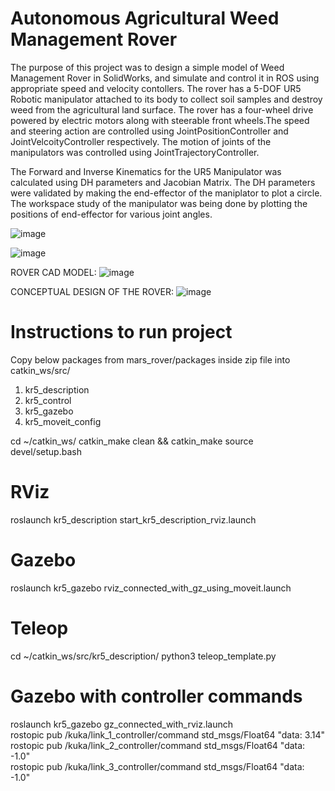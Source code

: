 # Autonomous Agricultural Weed Management Rover
  The purpose of this project was to design a simple model of Weed Management Rover in SolidWorks, and simulate and control it in ROS using 
  appropriate speed and velocity contollers. The rover has a 5-DOF UR5 Robotic manipulator attached to its body to collect soil samples and destroy weed from the             agricultural land surface. The rover has a four-wheel drive powered by electric motors along with steerable front wheels.The speed and steering action are controlled     using JointPositionController and JointVelcoityController respectively. The motion of joints of the manipulators was controlled using JointTrajectoryController.  
    
  The Forward and Inverse Kinematics for the UR5 Manipulator was calculated using DH parameters and Jacobian Matrix. The DH parameters were validated by making the end-effector of the maniplator to plot a circle. The workspace study of the manipulator was being done by plotting the positions of end-effector for various joint angles. 

![image](https://github.com/adityaanirudhk/Weed-Management-Rover/assets/103492081/a24bbd38-9b53-45fa-851e-1b40cb369c7e)

![image](https://github.com/adityaanirudhk/Weed-Management-Rover/assets/103492081/1912403f-7656-4a98-9f61-3b2f92f9b348)

ROVER CAD MODEL:
![image](https://github.com/adityaanirudhk/Weed-Management-Rover/assets/103492081/09a4c1c7-f3ac-4f60-ae19-2ec59227a104)

CONCEPTUAL DESIGN OF THE ROVER:
![image](https://github.com/adityaanirudhk/Weed-Management-Rover/assets/103492081/61434a20-ed2d-4844-a05a-bc20a7cd335b)

# Instructions to run project
Copy below packages from mars_rover/packages inside zip file into catkin_ws/src/
1) kr5_description
2) kr5_control
3) kr5_gazebo
4) kr5_moveit_config

cd ~/catkin_ws/
catkin_make clean && catkin_make
source devel/setup.bash

# RViz
roslaunch kr5_description start_kr5_description_rviz.launch

# Gazebo 
roslaunch kr5_gazebo rviz_connected_with_gz_using_moveit.launch

# Teleop
cd ~/catkin_ws/src/kr5_description/
python3 teleop_template.py

# Gazebo with controller commands
roslaunch kr5_gazebo gz_connected_with_rviz.launch  
rostopic pub /kuka/link_1_controller/command std_msgs/Float64 "data: 3.14"  
rostopic pub /kuka/link_2_controller/command std_msgs/Float64 "data: -1.0"  
rostopic pub /kuka/link_3_controller/command std_msgs/Float64 "data: -1.0"

